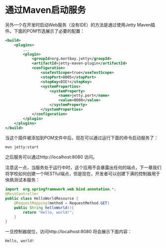 # 通过Maven启动服务

另外一个在开发时启动Web服务（没有IDE）的方法是通过使用Jetty Maven插件。下面的POM节选展示了必要的配置：
```xml
<build>	
	<plugins>				
		...				
		<plugin>						
			<groupId>org.mortbay.jetty</groupId>						
			<artifactId>jetty-maven-plugin</artifactId>						
			<configuration>								
				<useTestScope>true</useTestScope>								
				<stopPort>8005</stopPort>								
				<stopKey>DIE!</stopKey>								
				<systemProperties>										
					<systemProperty>												
						<name>jetty.port</name>												
						<value>8080</value>										
					</systemProperty>								
				</systemProperties>						
			</configuration>				
		</plugin>		
	</plugins> 
</build>
```
当这个插件被添加到POM文件中后，现在可以通过运行下面的命令启动服务了：

```
mvn jetty:start
```

之后服务可以通过http://localhost:8080 访问。

注意这一点，当服务处于运行中时，这个应用不会暴露出任何的端点，下一章我们将学校如何创建一个RESTful端点，但是现在，开发者可以创建下满的控制器用于快熟测试本服务：
```java
import	org.springframework.web.bind.annotation.*;
@RestController 
public class HelloWorldResource	{
	@RequestMapping(method = RequestMethod.GET)				
	public String helloWorld(){								
		return "Hello, world!";				
	} 
}
```

一旦控制器就位，访问http://localhost:8080 将会展示下面内容：
```
Hello, world!
```